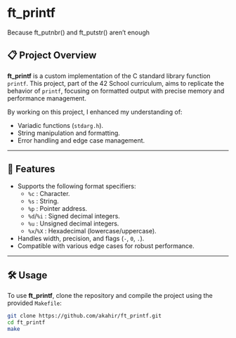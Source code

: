 # ft_printf
Because ft_putnbr() and ft_putstr() aren’t enough

## 📋 Project Overview

**ft_printf** is a custom implementation of the C standard library function `printf`. This project, part of the 42 School curriculum, aims to replicate the behavior of `printf`, focusing on formatted output with precise memory and performance management. 

By working on this project, I enhanced my understanding of:
- Variadic functions (`stdarg.h`).
- String manipulation and formatting.
- Error handling and edge case management.

---

## 🚀 Features

- Supports the following format specifiers:
  - `%c` : Character.
  - `%s` : String.
  - `%p` : Pointer address.
  - `%d`/`%i` : Signed decimal integers.
  - `%u` : Unsigned decimal integers.
  - `%x`/`%X` : Hexadecimal (lowercase/uppercase).
- Handles width, precision, and flags (`-`, `0`, `.`).
- Compatible with various edge cases for robust performance.

---

## 🛠️ Usage

To use **ft_printf**, clone the repository and compile the project using the provided `Makefile`:

```bash
git clone https://github.com/akahir/ft_printf.git
cd ft_printf
make
